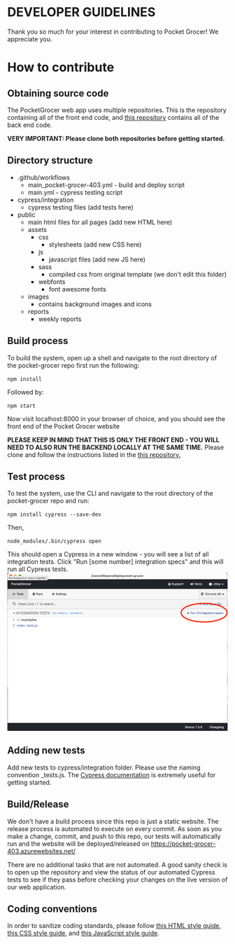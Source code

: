 # DEVELOPER GUIDELINES
Thank you so much for your interest in contributing to Pocket Grocer! We appreciate you.

# How to contribute

## Obtaining source code
The PocketGrocer web app uses multiple repositories. This is the repository containing all of the front end code, and [this repository](https://github.com/shaurya2109/pg-backend) contains all of the back end code.

**VERY IMPORTANT: Please clone both repositories before getting started.**

## Directory structure
* .github/workflows
    * main_pocket-grocer-403.yml - build and deploy script
    * main.yml - cypress testing script
* cypress/integration
    *  cypress testing files (add tests here)
* public
    * main html files for all pages (add new HTML here)
    * assets
        * css
            * stylesheets (add new CSS here)
        * js
            * javascript files (add new JS here)
        * sass
            * compiled css from original template (we don't edit this folder)
        * webfonts
            * font awesome fonts
    * images
        * contains background images and icons
    * reports
        * weekly reports

## Build process
To build the system, open up a shell and navigate to the root directory of the pocket-grocer repo first run the following:
```
npm install
```
Followed by:
```
npm start
```
Now visit localhost:8000 in your browser of choice, and you should see the front end of the Pocket Grocer website

**PLEASE KEEP IN MIND THAT THIS IS ONLY THE FRONT END - YOU WILL NEED TO ALSO RUN THE BACKEND LOCALLY AT THE SAME TIME.**
Please clone and follow the instructions listed in the [this repository.](https://github.com/shaurya2109/pg-backend)

## Test process
To test the system, use the CLI and navigate to the root directory of the pocket-grocer repo and run:
```
npm install cypress --save-dev
```
Then, 
```
node_modules/.bin/cypress open
```
This should open a Cypress in a new window - you will see a list of all integration tests. 
Click "Run [some number] integration specs" and this will run all Cypress tests.
![Cypress UI](public/images/cypress_screenshot.png)

## Adding new tests
Add new tests to cypress/integration folder. Please use the naming convention <name of html file>_tests.js. The [Cypress documentation](https://docs.cypress.io/guides/getting-started/writing-your-first-test#Step-1-Visit-a-page) is extremely useful for getting started.

## Build/Release
We don't have a build process since this repo is just a static website. The release process is automated to execute on every commit. As soon as you make a change, commit, and push to this repo, our tests will automatically run and the website will be deployed/released on https://pocket-grocer-403.azurewebsites.net/
   
There are no additional tasks that are not automated. A good sanity check is to open up the repository and view the status of our automated Cypress tests to see if they pass before checking your changes on the live version of our web application.

## Coding conventions
In order to sanitize coding standards, please follow [this HTML style guide](https://courses.cs.washington.edu/courses/cse154/codequalityguide/html/), [this CSS style guide](https://courses.cs.washington.edu/courses/cse154/codequalityguide/css/), and [this JavaScript style guide](https://courses.cs.washington.edu/courses/cse154/codequalityguide/javascript/).





